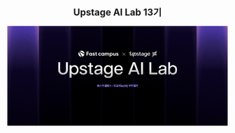 <h2 align="center">Upstage AI Lab 13기</h2>
<p align="center">
  <img src="image/upstage-img.png">
</p>